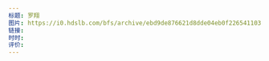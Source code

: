 ```yaml
---
标题: 罗翔
图片: https://i0.hdslb.com/bfs/archive/ebd9de876621d8dde04eb0f226541103a23d24dd.jpg@672w_378h_1c_!web-search-common-cover.avif
链接: 
时时: 
评价:
---
```


